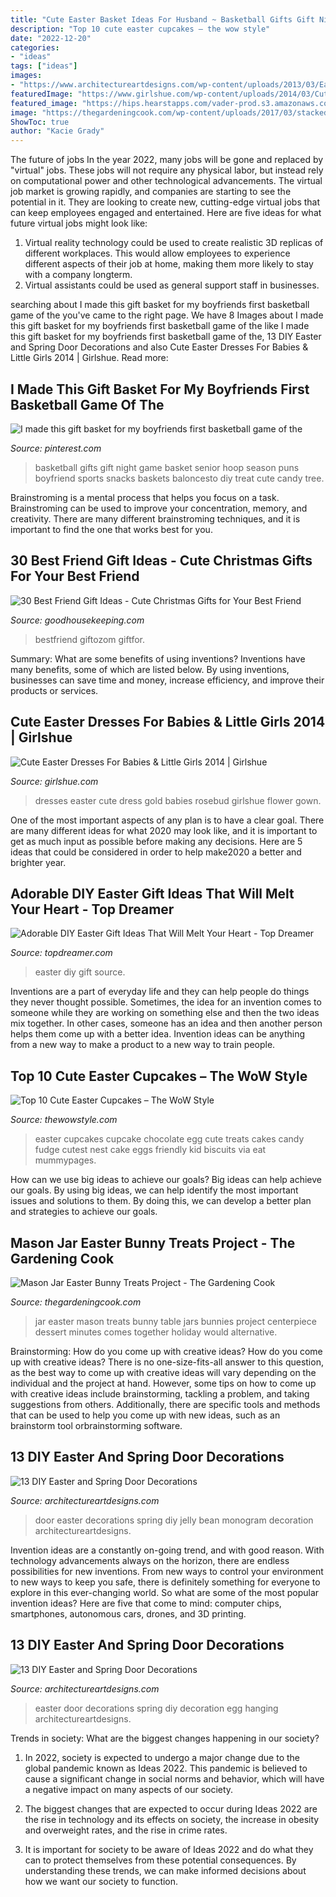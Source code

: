 ```yaml
---
title: "Cute Easter Basket Ideas For Husband ~ Basketball Gifts Gift Night Game Basket Senior Hoop Season Puns Boyfriend Sports Snacks Baskets Baloncesto Diy Treat Cute Candy Tree"
description: "Top 10 cute easter cupcakes – the wow style"
date: "2022-12-20"
categories:
- "ideas"
tags: ["ideas"]
images:
- "https://www.architectureartdesigns.com/wp-content/uploads/2013/03/Easter-Door-Decoration-ArchitectureArtDesigns-4.jpg"
featuredImage: "https://www.girlshue.com/wp-content/uploads/2014/03/Cute-Easter-Dresses-For-Babies-Little-Girls-2014-15.jpg"
featured_image: "https://hips.hearstapps.com/vader-prod.s3.amazonaws.com/1538764859-avocado-shirt-best-friend-gifts-1538764841.jpg?crop=1xw:1xh;center,top&amp;resize=480:*"
image: "https://thegardeningcook.com/wp-content/uploads/2017/03/stacked-mason-jar-bunnies.jpg"
ShowToc: true
author: "Kacie Grady"
---
```



The future of jobs
In the year 2022, many jobs will be gone and replaced by "virtual" jobs. These jobs will not require any physical labor, but instead rely on computational power and other technological advancements. The virtual job market is growing rapidly, and companies are starting to see the potential in it. They are looking to create new, cutting-edge virtual jobs that can keep employees engaged and entertained. Here are five ideas for what future virtual jobs might look like: 
1. Virtual reality technology could be used to create realistic 3D replicas of different workplaces. This would allow employees to experience different aspects of their job at home, making them more likely to stay with a company longterm. 
2. Virtual assistants could be used as general support staff in businesses.

	

		
searching about I made this gift basket for my boyfriends first basketball game of the you've came to the right page. We have 8 Images about I made this gift basket for my boyfriends first basketball game of the like I made this gift basket for my boyfriends first basketball game of the, 13 DIY Easter and Spring Door Decorations and also Cute Easter Dresses For Babies &amp; Little Girls 2014 | Girlshue. Read more:
		
    
## I Made This Gift Basket For My Boyfriends First Basketball Game Of The

<img loading=lazy src="https://i.pinimg.com/736x/66/bf/d7/66bfd7f6a66bea836e3ad353926c03ae--basketball-party-senior-night-gifts-basketball.jpg?b=t" onerror="this.onerror=null;this.src='https://tse4.mm.bing.net/th?id=OIP.jzolhMHnyHOFdDhMXJ49xAHaJ3&amp;pid=15.1';" alt="I made this gift basket for my boyfriends first basketball game of the">

_Source: pinterest.com_

>basketball gifts gift night game basket senior hoop season puns boyfriend sports snacks baskets baloncesto diy treat cute candy tree. 

	

Brainstroming is a mental process that helps you focus on a task. Brainstroming can be used to improve your concentration, memory, and creativity. There are many different brainstroming techniques, and it is important to find the one that works best for you.

    
## 30 Best Friend Gift Ideas - Cute Christmas Gifts For Your Best Friend

<img loading=lazy src="https://hips.hearstapps.com/vader-prod.s3.amazonaws.com/1538764859-avocado-shirt-best-friend-gifts-1538764841.jpg?crop=1xw:1xh;center,top&amp;resize=480:*" onerror="this.onerror=null;this.src='https://tse2.mm.bing.net/th?id=OIP.fYp9K1KQ0Y6vvS-ij9ONSQHaLH&amp;pid=15.1';" alt="30 Best Friend Gift Ideas - Cute Christmas Gifts for Your Best Friend">

_Source: goodhousekeeping.com_

>bestfriend giftozom giftfor. 

	

Summary: What are some benefits of using inventions?
Inventions have many benefits, some of which are listed below. By using inventions, businesses can save time and money, increase efficiency, and improve their products or services.

    
## Cute Easter Dresses For Babies &amp; Little Girls 2014 | Girlshue

<img loading=lazy src="https://www.girlshue.com/wp-content/uploads/2014/03/Cute-Easter-Dresses-For-Babies-Little-Girls-2014-15.jpg" onerror="this.onerror=null;this.src='https://tse3.mm.bing.net/th?id=OIP.AcK6ebdCKN-pT0z0LzqVRQHaKC&amp;pid=15.1';" alt="Cute Easter Dresses For Babies &amp; Little Girls 2014 | Girlshue">

_Source: girlshue.com_

>dresses easter cute dress gold babies rosebud girlshue flower gown. 

	

One of the most important aspects of any plan is to have a clear goal. There are many different ideas for what 2020 may look like, and it is important to get as much input as possible before making any decisions. Here are 5 ideas that could be considered in order to help make2020 a better and brighter year.

    
## Adorable DIY Easter Gift Ideas That Will Melt Your Heart - Top Dreamer

<img loading=lazy src="https://topdreamer.com/wp-content/uploads/2018/03/easter-gift-DIY-10.jpg" onerror="this.onerror=null;this.src='https://tse4.mm.bing.net/th?id=OIP.nnrXgReQO7OG_DGDogWD8wHaLA&amp;pid=15.1';" alt="Adorable DIY Easter Gift Ideas That Will Melt Your Heart - Top Dreamer">

_Source: topdreamer.com_

>easter diy gift source. 

	

Inventions are a part of everyday life and they can help people do things they never thought possible. Sometimes, the idea for an invention comes to someone while they are working on something else and then the two ideas mix together. In other cases, someone has an idea and then another person helps them come up with a better idea. Invention ideas can be anything from a new way to make a product to a new way to train people.

    
## Top 10 Cute Easter Cupcakes – The WoW Style

<img loading=lazy src="http://thewowstyle.com/wp-content/uploads/2015/02/Easter-Egg-Cupcakes.jpg" onerror="this.onerror=null;this.src='https://tse3.mm.bing.net/th?id=OIP.QDOjD1zmC6pbIVxSLmp8JgHaLH&amp;pid=15.1';" alt="Top 10 Cute Easter Cupcakes – The WoW Style">

_Source: thewowstyle.com_

>easter cupcakes cupcake chocolate egg cute treats cakes candy fudge cutest nest cake eggs friendly kid biscuits via eat mummypages. 

	

How can we use big ideas to achieve our goals?
Big ideas can help achieve our goals. By using big ideas, we can help identify the most important issues and solutions to them. By doing this, we can develop a better plan and strategies to achieve our goals.

    
## Mason Jar Easter Bunny Treats Project - The Gardening Cook

<img loading=lazy src="https://thegardeningcook.com/wp-content/uploads/2017/03/stacked-mason-jar-bunnies.jpg" onerror="this.onerror=null;this.src='https://tse4.mm.bing.net/th?id=OIP.n6mv39QWYSzm9sDPCXDWNwHaKU&amp;pid=15.1';" alt="Mason Jar Easter Bunny Treats Project - The Gardening Cook">

_Source: thegardeningcook.com_

>jar easter mason treats bunny table jars bunnies project centerpiece dessert minutes comes together holiday would alternative. 

	

Brainstorming: How do you come up with creative ideas?
How do you come up with creative ideas?
There is no one-size-fits-all answer to this question, as the best way to come up with creative ideas will vary depending on the individual and the project at hand. However, some tips on how to come up with creative ideas include brainstorming, tackling a problem, and taking suggestions from others. Additionally, there are specific tools and methods that can be used to help you come up with new ideas, such as an brainstorm tool orbrainstorming software.

    
## 13 DIY Easter And Spring Door Decorations

<img loading=lazy src="https://www.architectureartdesigns.com/wp-content/uploads/2013/03/Easter-Door-Decoration-ArchitectureArtDesigns-4.jpg" onerror="this.onerror=null;this.src='https://tse4.mm.bing.net/th?id=OIP.r6YpgU5EJAWO1z4aEBP-pQHaJ3&amp;pid=15.1';" alt="13 DIY Easter and Spring Door Decorations">

_Source: architectureartdesigns.com_

>door easter decorations spring diy jelly bean monogram decoration architectureartdesigns. 

	

Invention ideas are a constantly on-going trend, and with good reason. With technology advancements always on the horizon, there are endless possibilities for new inventions. From new ways to control your environment to new ways to keep you safe, there is definitely something for everyone to explore in this ever-changing world. So what are some of the most popular invention ideas? Here are five that come to mind: computer chips, smartphones, autonomous cars, drones, and 3D printing.

    
## 13 DIY Easter And Spring Door Decorations

<img loading=lazy src="https://www.architectureartdesigns.com/wp-content/uploads/2013/03/Easter-Door-Decoration-ArchitectureArtDesigns-3.jpg" onerror="this.onerror=null;this.src='https://tse1.mm.bing.net/th?id=OIP.dk4xwUqm1pfnDG_rwLvetgHaJ3&amp;pid=15.1';" alt="13 DIY Easter and Spring Door Decorations">

_Source: architectureartdesigns.com_

>easter door decorations spring diy decoration egg hanging architectureartdesigns. 

	

Trends in society: What are the biggest changes happening in our society?
1. In 2022, society is expected to undergo a major change due to the global pandemic known as Ideas 2022. This pandemic is believed to cause a significant change in social norms and behavior, which will have a negative impact on many aspects of our society.
2. The biggest changes that are expected to occur during Ideas 2022 are the rise in technology and its effects on society, the increase in obesity and overweight rates, and the rise in crime rates.

3. It is important for society to be aware of Ideas 2022 and do what they can to protect themselves from these potential consequences. By understanding these trends, we can make informed decisions about how we want our society to function.

